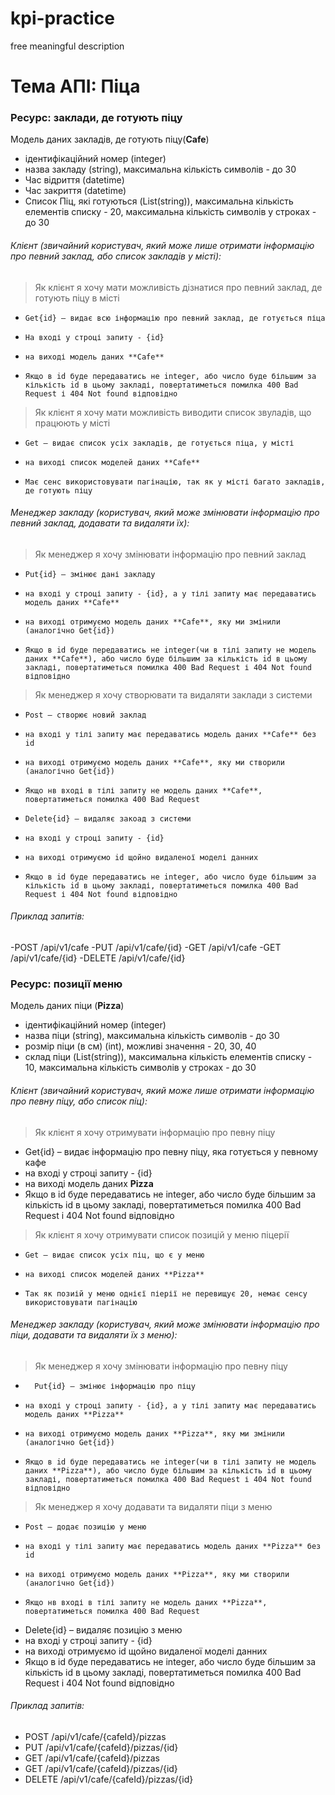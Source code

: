 # kpi-practice
free meaningful description

# Тема АПІ: Піца

### Ресурс: заклади, де готують піцу

Модель даних закладів, де готують піцу(**Cafe**)
-   ідентифікаційний номер (integer)
-   назва закладу (string), максимальна кількість символів - до 30
-   Час відриття (datetime)
-   Час закриття (datetime)
-   Список Піц, які готуються (List(string)), максимальна кількість елементів списку - 20, максимальна кількість символів у строках - до 30

###### Клієнт (звичайний користувач, який може лише отримати інформацію про певний заклад, або список закладів у місті):
>   Як клієнт я хочу мати можливість дізнатися про певний заклад, де готують піцу в місті
-	  Get{id} – видає всю інформацію про певний заклад, де готується піца 
-	  На вході у строці запиту - {id}
-	  на виході модель даних **Cafe**
-	  Якщо в id буде передаватись не integer, або число буде більшим за кількість id в цьому закладі, повертатиметься помилка 400 Bad Request і 404 Not found відповідно
>   Як клієнт я хочу мати можливість виводити список звуладів, що працюють у місті
-	  Get – видає список усіх закладів, де готується піца, у місті
-	  на виході список моделей даних **Cafe**
-	  Має сенс використовувати пагінацію, так як у місті багато закладів, де готують піцу 
###### Менеджер закладу (користувач, який може змінювати інформацію про певний заклад, додавати та видаляти їх):
>   Як менеджер я хочу змінювати інформацію про певний заклад
-	  Put{id} – змінює дані закладу
-	  на вході у строці запиту - {id}, а у тілі запиту має передаватись модель даних **Cafe** 
-	  на виході отримуємо модель даних **Cafe**, яку ми змінили (аналогічно Get{id})
-	  Якщо в id буде передаватись не integer(чи в тілі запиту не модель даних **Cafe**), або число буде більшим за кількість id в цьому закладі, повертатиметься помилка 400 Bad Request і 404 Not found відповідно
>   Як менеджер я хочу створювати та видаляти заклади з системи 

-	  Post – створює новий заклад
-	  на вході у тілі запиту має передаватись модель даних **Cafe** без id 
-	  на виході отримуємо модель даних **Cafe**, яку ми створили (аналогічно Get{id})
-	  Якщо нв вході в тілі запиту не модель даних **Cafe**, повертатиметься помилка 400 Bad Request 
-	  Delete{id} – видаляє закоад з системи
-	  на вході у строці запиту - {id}
-	  на виході отримуємо id щойно видаленої моделі данних
-	  Якщо в id буде передаватись не integer, або число буде більшим за кількість id в цьому закладі, повертатиметься помилка 400 Bad Request і 404 Not found відповідно

###### Приклад запитів:
-POST   /api/v1/cafe
-PUT   /api/v1/cafe/{id}
-GET   /api/v1/cafe
-GET   /api/v1/cafe/{id}
-DELETE   /api/v1/cafe/{id}

### Ресурс: позиції меню

Модель даних піци (**Pizza**)
-   ідентифікаційний номер (integer)
-   назва піци (string), максимальна кількість символів - до 30
-   розмір піци (в см) (int), можливі значення - 20, 30, 40
-   склад піци (List(string)), максимальна кількість елементів списку - 10, максимальна кількість символів у строках - до 30

###### Клієнт (звичайний користувач, який може лише отримати інформацію про певну піцу, або список піц):
>   Як клієнт я хочу отримувати інформацію про певну піцу
-   Get{id} – видає інформацію про певну піцу, яка готується у певному кафе
-   на вході у строці запиту - {id}
-   на виході модель даних **Pizza**
-   Якщо в id буде передаватись не integer, або число буде більшим за кількість id в цьому закладі, повертатиметься помилка 400 Bad Request і 404 Not found відповідно
>   Як клієнт я хочу отримувати список позицій у меню піцерії
-	  Get – видає список усіх піц, що є у меню
-	  на виході список моделей даних **Pizza**
-	  Так як позиій у меню однієї піерії не перевищує 20, немає сенсу використовувати пагінацію
###### Менеджер закладу (користувач, який може змінювати інформацію про піци, додавати та видаляти їх з меню):
>   Як менеджер я хочу змінювати інформацію про певну піцу
-		Put{id} – змінює інформацію про піцу
-	  на вході у строці запиту - {id}, а у тілі запиту має передаватись модель даних **Pizza**
-	  на виході отримуємо модель даних **Pizza**, яку ми змінили (аналогічно Get{id})
-	  Якщо в id буде передаватись не integer(чи в тілі запиту не модель даних **Pizza**), або число буде більшим за кількість id в цьому закладі, повертатиметься помилка 400 Bad Request і 404 Not found відповідно
>   Як менеджер я хочу додавати та видаляти піци з меню
-	  Post – додає позицію у меню
-	  на вході у тілі запиту має передаватись модель даних **Pizza** без id 
-	  на виході отримуємо модель даних **Pizza**, яку ми створили (аналогічно Get{id})
-	  Якщо нв вході в тілі запиту не модель даних **Pizza**, повертатиметься помилка 400 Bad Request 
-   Delete{id} – видаляє позицію з меню
-   на вході у строці запиту - {id}
-   на виході отримуємо id щойно видаленої моделі данних
-   Якщо в id буде передаватись не integer, або число буде більшим за кількість id в цьому закладі, повертатиметься помилка 400 Bad Request і 404 Not found відповідно

###### Приклад запитів:
-  POST   /api/v1/cafe/{cafeId}/pizzas
-  PUT   /api/v1/cafe/{cafeId}/pizzas/{id}
-  GET   /api/v1/cafe/{cafeId}/pizzas
-  GET   /api/v1/cafe/{cafeId}/pizzas/{id}
-  DELETE   /api/v1/cafe/{cafeId}/pizzas/{id}
